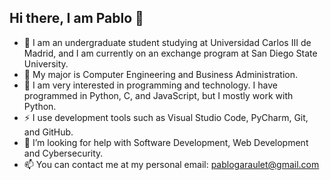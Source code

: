## Hi there, I am Pablo 👋
- 🔭 I am an undergraduate student studying at Universidad Carlos III de Madrid, and I am currently on an exchange program at San Diego State University.
- 🌱 My major is Computer Engineering and Business Administration.
- 👯 I am very interested in programming and technology. I have programmed in Python, C, and JavaScript, but I mostly work with Python.
- ⚡ I use development tools such as Visual Studio Code, PyCharm, Git, and GitHub.
- 🤔 I’m looking for help with Software Development, Web Development and Cybersecurity.
- 📫 You can contact me at my personal email: pablogaraulet@gmail.com




